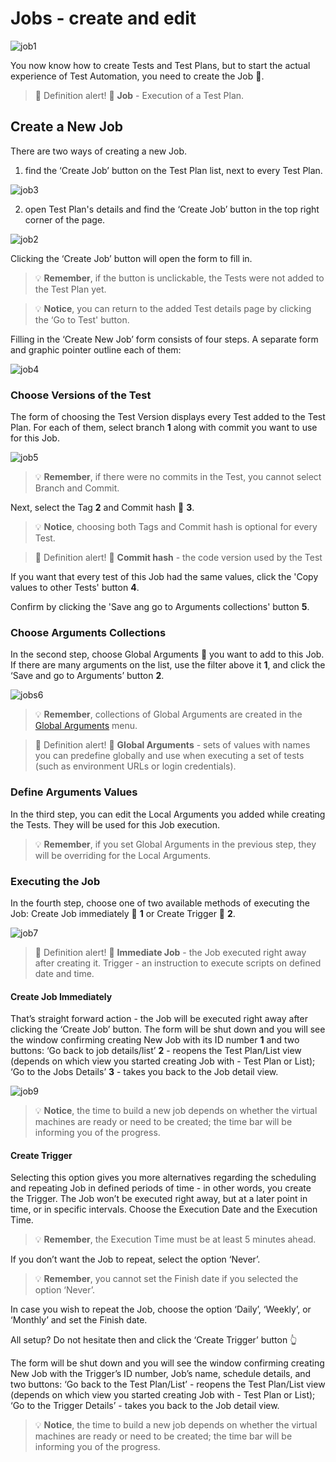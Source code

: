 # Jobs - create and edit

![job1](../../../assets/images3/job1.jpg)

You now know how to create Tests and Test Plans, but to start the actual experience of Test Automation, you need to create the Job 💬.

>💬 Definition alert! 🔔
**Job** - Execution of a Test Plan.

## Create a New Job

There are two ways of creating a new Job. 
1.  find the ‘Create Job’ button on the Test Plan list, next to every Test Plan.

![job3](../../../assets/images3/job3.jpg)

2. open Test Plan's details and find the ‘Create Job’ button in the top right corner of the page. 

![job2](../../../assets/images3/job2.jpg)

Clicking the ‘Create Job’ button will open the form to fill in.

<!-- theme: warning -->
>💡 **Remember**, if the button is unclickable, the Tests were not added to the Test Plan yet.

<!-- theme: info -->
>💡 **Notice**, you can return to the added Test details page by clicking the ‘Go to Test' button. 

Filling in the ‘Create New Job’ form consists of four steps. A separate form and graphic pointer outline each of them:

![job4](../../../assets/images3/job4.jpg)

### Choose Versions of the Test

The form of choosing the Test Version displays every Test added to the Test Plan. For each of them, select branch **1** along with commit you want to use for this Job.

![job5](../../../assets/images3/job5.jpg)

<!-- theme: warning -->
>💡 **Remember**, if there were no commits in the Test, you cannot select Branch and Commit.

Next, select the Tag **2** and Commit hash 💬 **3**. 

<!-- theme: info -->
>💡 **Notice**, choosing both Tags and Commit hash is optional for every Test.

>💬 Definition alert! 🔔
**Commit hash** - the code version used by the Test

If you want that every test of this Job had the same values, click the 'Copy values to other Tests' button **4**.

Confirm by clicking the 'Save ang go to Arguments collections' button **5**.

### Choose Arguments Collections

In the second step, choose Global Arguments 💬 you want to add to this Job. If there are many arguments on the list, use the filter above it **1**, and click the ‘Save and go to Arguments’ button **2**. 

![jobs6](../../../assets/images3/job6.jpg)

<!-- theme: warning -->
>💡 **Remember**, collections of Global Arguments are created in the [Global Arguments]() menu.

>💬 Definition alert! 🔔
**Global Arguments** - sets of values with names you can predefine globally and use when executing a set of tests (such as environment URLs or login credentials).
### Define Arguments Values

In the third step, you can edit the Local Arguments you added while creating the Tests. They will be used for this Job execution.

<!-- theme: warning -->
>💡  **Remember**, if you set Global Arguments in the previous step, they will be overriding for the Local Arguments.
### Executing the Job

In the fourth step, choose one of two available methods of executing the Job:
Create Job immediately 💬 **1** or Create Trigger 💬 **2**. 

![job7](../../../assets/images3/job8.jpg)


>💬 Definition alert! 🔔
**Immediate Job** - the Job executed right away after creating it.
Trigger - an instruction to execute scripts on defined date and time.

#### Create Job Immediately 
That’s straight forward action - the Job will be executed right away after clicking the ‘Create Job’ button. 
The form will be shut down and you will see the window confirming creating New Job with its ID number **1** and two buttons:
‘Go back to job details/list’ **2** - reopens the Test Plan/List view (depends on which view you started creating Job with - Test Plan or List); 
‘Go to the Jobs Details’ **3** - takes you back to the Job detail view.

![job9](../../../assets/images3/job9.jpg)

>💡  **Notice**, the time to build a new job depends on whether the virtual machines are ready or need to be created; the time bar will be informing you of the progress.
#### Create Trigger
Selecting this option gives you more alternatives regarding the scheduling and repeating Job in defined periods of time - in other words, you create the Trigger. The Job won’t be executed right away, but at a later point in time, or in specific intervals.
Choose the Execution Date and the Execution Time.


<!-- theme: warning -->
>💡  **Remember**, the Execution Time must be at least 5 minutes ahead.

If you don’t want the Job to repeat, select the option ‘Never’. 

<!-- theme: warning -->
>💡  **Remember**, you cannot set the Finish date if you selected the option ‘Never’.

In case you wish to repeat the Job, choose the option ‘Daily’, ‘Weekly’, or ‘Monthly’ and set the Finish date. 

All setup? Do not hesitate then and click the ‘Create Trigger’ button 👆

The form will be shut down and you will see the window confirming creating New Job with the Trigger’s ID number, Job’s name, schedule details, and two buttons:
‘Go back to the Test Plan/List’ - reopens the Test Plan/List view (depends on which view you started creating Job with - Test Plan or List); 
‘Go to the Trigger Details’ - takes you back to the Job detail view.

<!-- theme: info -->
>💡  **Notice**, the time to build a new job depends on whether the virtual machines are ready or need to be created; the time bar will be informing you of the progress.